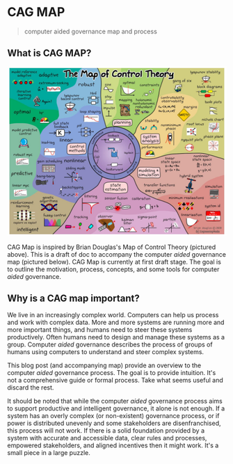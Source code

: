 # CAG MAP

> computer aided governance map and process

## What is CAG MAP?

![](img/brian-douglas-map-of-control-theory.jpg)

CAG Map is inspired by Brian Douglas's Map of Control Theory (pictured above). This is a draft of doc to accompany the computer *aided* governance map (pictured below). CAG Map is currently at first draft stage. The goal is to outline the motivation, process, concepts, and some tools for computer *aided* governance. 

## Why is a CAG map important?

We live in an increasingly complex world. Computers can help us process and work with complex data. More and more systems are running more and more important things, and humans need to steer these systems productively. Often humans need to design and manage these systems as a group. Computer *aided* governance describes the process of groups of humans using computers to understand and steer complex systems.

This blog post (and accompanying map) provide an overview to the computer *aided* governance process. The goal is to provide intuition. It's not a comprehensive guide or formal process. Take what seems useful and discard the rest.

It should be noted that while the computer *aided* governance process aims to support productive and intelligent governance, it alone is not enough. If a system has an overly complex (or non-existent) governance process, or if power is distributed unevenly and some stakeholders are disenfranchised, this process will not work. If there is a solid foundation provided by a system with accurate and accessible data, clear rules and processes, empowered stakeholders, and aligned incentives then it might work. It's a small piece in a large puzzle.

